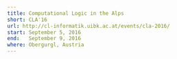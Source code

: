 ```yaml
---
title: Computational Logic in the Alps
short: CLA'16
url: http://cl-informatik.uibk.ac.at/events/cla-2016/
start: September 5, 2016
end:   September 9, 2016
where: Obergurgl, Austria
---
```

